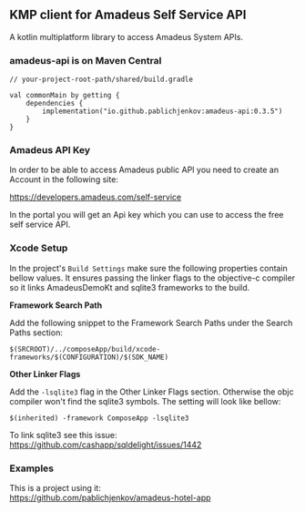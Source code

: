 ## KMP client for Amadeus Self Service API
A kotlin multiplatform library to access Amadeus System APIs.

<H3>amadeus-api is on Maven Central</H3>

```
// your-project-root-path/shared/build.gradle

val commonMain by getting {
    dependencies {
        implementation("io.github.pablichjenkov:amadeus-api:0.3.5")
    }
}
```

<H3>Amadeus API Key</H3>

In order to be able to access Amadeus public API you need to create an Account in the following site:

https://developers.amadeus.com/self-service

In the portal you will get an Api key which you can use to access the free self service API.

<H3>Xcode Setup</H3>

In the project's `Build Settings` make sure the following properties contain bellow values. It ensures passing the linker flags to the objective-c compiler so it links AmadeusDemoKt and sqlite3 frameworks to the build.

**Framework Search Path**

Add the following snippet to the Framework Search Paths under the Search Paths section:
```
$(SRCROOT)/../composeApp/build/xcode-frameworks/$(CONFIGURATION)/$(SDK_NAME)
```

**Other Linker Flags**

Add the `-lsqlite3` flag in the Other Linker Flags section. Otherwise the objc compiler won't find the sqlite3 symbols. The setting will look like bellow:
```
$(inherited) -framework ComposeApp -lsqlite3
```

To link sqlite3 see this issue:
https://github.com/cashapp/sqldelight/issues/1442

<H3>Examples</H3>

This is a project using it:<BR>
https://github.com/pablichjenkov/amadeus-hotel-app
